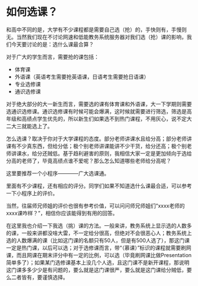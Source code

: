 # 如何选课？

和高中不同的是，大学有不少课程都是需要自己选（抢）的，手快则有，手慢则无。当然我们现在不讨论网速和低能教务系统服务器对我们选（抢）课的影响，我们今天要讨论的是：选什么课最合算？

对于广大的学生而言，需要抢的课包括：

+ 体育课
+ 外语课（英语考生需要抢英语课，日语考生需要抢日语课）
+ 专业选修课
+ 通识选修课

对于绝大部分的大一新生而言，需要选的课有体育课和外语课，大一下学期则需要选通识选修课。通识选修课有时候可能会爆满，这时候就需要进行筛选，筛选是高年级和高绩点学生优先的，所以新生们如果选不到热门课程，不用灰心，说不定大二大三就能选上了。

怎么选课？取决于你对于大学课程的态度。部分老师讲课水且给分高；部分老师讲课有不少真东西，但给分低；极个别老师讲课能讲不少干货，给分还高；极个别老师讲课水，给分还贼低。基于趋利避害的原则，我相信大家一定是更加倾向于选给分高的老师了，毕竟高绩点谁不爱呢？那么怎么知道哪些老师给分高呢？

这里要推荐一个小程序————广大选课通。

里面有不少课程，还有相应的评分。同学们如果不知道选什么课最合适，可以参考一下小程序上的评价。

当然，往届师兄师姐的评价也很有参考价值，可以问问师兄师姐们“xxxx老师的xxxx课咋样？”，相信你应该能得到有用的回答。

在这里我也介绍一下我选（挑）课的方法。一般来讲，教务系统上显示选的人数多的课，一般来讲都没啥大雷，不一定给分很高，但绝对不会很恶心人；教务系统上选的人数爆满的课（比如这门课的名额只有50人，但是有500人选了），那这门课一定是热门课，以后可以选；对于选修课而言，带“（慕课）”标识的课程就需要刷网课，而且网课在期末评分中有一定的比例，可以选（毕竟刷网课比做Presentation简单多了）；如果某门选修课基本上没几个人选，且这门课不是新开课程，那说明这门课多多少少是有问题的，要么就是这门课很严，要么就是这门课给分贼低，要么二者皆有，要谨慎选择。